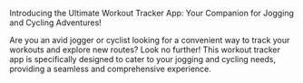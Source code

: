 Introducing the Ultimate Workout Tracker App: Your Companion for Jogging and Cycling Adventures!

Are you an avid jogger or cyclist looking for a convenient way to track your workouts and explore new routes? Look no further! This workout tracker app is specifically designed to cater to your jogging and cycling needs, providing a seamless and comprehensive experience.
